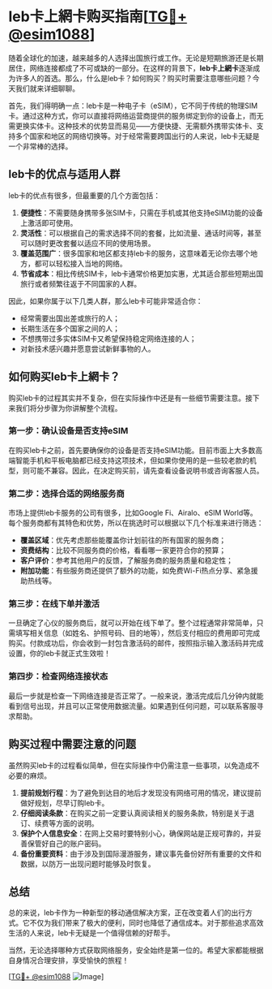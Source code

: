 # leb卡上網卡购买指南[[TG💪+ @esim1088](https://t.me/s/esim1088)]

随着全球化的加速，越来越多的人选择出国旅行或工作。无论是短期旅游还是长期居住，网络连接都成了不可或缺的一部分。在这样的背景下，**leb卡上網卡**逐渐成为许多人的首选。那么，什么是leb卡？如何购买？购买时需要注意哪些问题？今天我们就来详细聊聊。

首先，我们得明确一点：leb卡是一种电子卡（eSIM），它不同于传统的物理SIM卡。通过这种方式，你可以直接将网络运营商提供的服务绑定到你的设备上，而无需更换实体卡。这种技术的优势显而易见——方便快捷、无需额外携带实体卡、支持多个国家和地区的网络切换等。对于经常需要跨国出行的人来说，leb卡无疑是一个非常棒的选择。

## leb卡的优点与适用人群

leb卡的优点有很多，但最重要的几个方面包括：

1. **便捷性**：不需要随身携带多张SIM卡，只需在手机或其他支持eSIM功能的设备上激活即可使用。
2. **灵活性**：可以根据自己的需求选择不同的套餐，比如流量、通话时间等，甚至可以随时更改套餐以适应不同的使用场景。
3. **覆盖范围广**：很多国家和地区都支持leb卡的服务，这意味着无论你去哪个地方，都可以轻松接入当地的网络。
4. **节省成本**：相比传统SIM卡，leb卡通常价格更加实惠，尤其适合那些短期出国旅行或者频繁往返于不同国家的人群。

因此，如果你属于以下几类人群，那么leb卡可能非常适合你：
- 经常需要出国出差或旅行的人；
- 长期生活在多个国家之间的人；
- 不想携带过多实体SIM卡又希望保持稳定网络连接的人；
- 对新技术感兴趣并愿意尝试新鲜事物的人。

## 如何购买leb卡上網卡？

购买leb卡的过程其实并不复杂，但在实际操作中还是有一些细节需要注意。接下来我们将分步骤为你讲解整个流程。

### 第一步：确认设备是否支持eSIM

在购买leb卡之前，首先要确保你的设备是否支持eSIM功能。目前市面上大多数高端智能手机和平板电脑都已经支持这项技术，但如果你使用的是一些较老款的机型，则可能不兼容。因此，在决定购买前，请先查看设备说明书或咨询客服人员。

### 第二步：选择合适的网络服务商

市场上提供leb卡服务的公司有很多，比如Google Fi、Airalo、eSIM World等。每个服务商都有其特色和优势，所以在挑选时可以根据以下几个标准来进行筛选：
- **覆盖区域**：优先考虑那些能覆盖你计划前往的所有国家的服务商；
- **资费结构**：比较不同服务商的价格，看看哪一家更符合你的预算；
- **客户评价**：参考其他用户的反馈，了解服务商的服务质量和稳定性；
- **附加功能**：有些服务商还提供了额外的功能，如免费Wi-Fi热点分享、紧急援助热线等。

### 第三步：在线下单并激活

一旦确定了心仪的服务商后，就可以开始在线下单了。整个过程通常非常简单，只需填写相关信息（如姓名、护照号码、目的地等），然后支付相应的费用即可完成购买。付款成功后，你会收到一封包含激活码的邮件，按照指示输入激活码并完成设置，你的leb卡就正式生效啦！

### 第四步：检查网络连接状态

最后一步就是检查一下网络连接是否正常了。一般来说，激活完成后几分钟内就能看到信号出现，并且可以正常使用数据流量。如果遇到任何问题，可以联系客服寻求帮助。

## 购买过程中需要注意的问题

虽然购买leb卡的过程看似简单，但在实际操作中仍需注意一些事项，以免造成不必要的麻烦。

1. **提前规划行程**：为了避免到达目的地后才发现没有网络可用的情况，建议提前做好规划，尽早订购leb卡。
2. **仔细阅读条款**：在购买之前一定要认真阅读相关的服务条款，特别是关于退订、续费等方面的说明。
3. **保护个人信息安全**：在网上交易时要特别小心，确保网站是正规可靠的，并妥善保管好自己的账户密码。
4. **备份重要资料**：由于涉及到国际漫游服务，建议事先备份好所有重要的文件和数据，以防万一出现问题时能够及时恢复。

## 总结

总的来说，leb卡作为一种新型的移动通信解决方案，正在改变着人们的出行方式。它不仅为我们带来了极大的便利，同时也降低了通信成本。对于那些追求高效生活的人来说，leb卡无疑是一个值得信赖的好帮手。

当然，无论选择哪种方式获取网络服务，安全始终是第一位的。希望大家都能根据自身情况合理安排，享受愉快的旅程！

[[TG💪+ @esim1088](https://t.me/s/esim1088) ![Image](https://i.postimg.cc/4NQfJmqS/Snipaste-2025-05-13-00-14-12.png)]